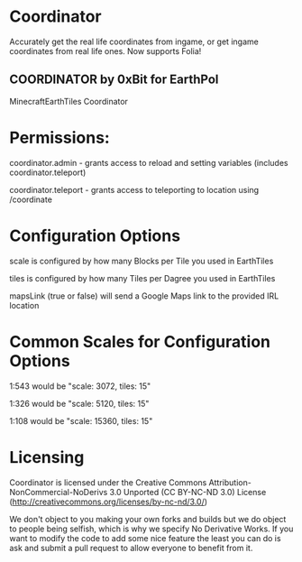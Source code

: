 # Coordinator
Accurately get the real life coordinates from ingame, or get ingame coordinates from real life ones. Now supports Folia!


## COORDINATOR by 0xBit for EarthPol
MinecraftEarthTiles Coordinator

# Permissions:

coordinator.admin - grants access to reload and setting variables (includes coordinator.teleport)

coordinator.teleport - grants access to teleporting to location using /coordinate <lat> <lng>

# Configuration Options
scale is configured by how many Blocks per Tile you used in EarthTiles

tiles is configured by how many Tiles per Dagree you used in EarthTiles

mapsLink (true or false) will send a Google Maps link to the provided IRL location


# Common Scales for Configuration Options
1:543 would be "scale: 3072, tiles: 15"

1:326 would be "scale: 5120, tiles: 15"

1:108 would be "scale: 15360, tiles: 15"

# Licensing 
Coordinator is licensed under the Creative Commons Attribution-NonCommercial-NoDerivs 3.0 Unported (CC BY-NC-ND 3.0) License (http://creativecommons.org/licenses/by-nc-nd/3.0/)

We don't object to you making your own forks and builds but we do object to people being selfish, which is why we specify No Derivative Works. If you want to modify the code to add some nice feature the least you can do is ask and submit a pull request to allow everyone to benefit from it.

